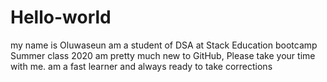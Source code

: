 # Hello-world
my name is Oluwaseun 
am a student of DSA at Stack Education bootcamp Summer class 2020
am pretty much new to GitHub, Please take your time with me.
am a fast learner and always ready to take corrections
